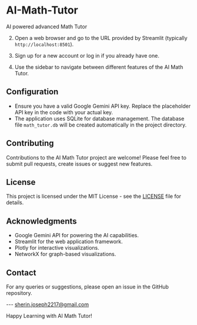 # AI-Math-Tutor
AI powered advanced Math Tutor

2. Open a web browser and go to the URL provided by Streamlit (typically `http://localhost:8501`).

3. Sign up for a new account or log in if you already have one.

4. Use the sidebar to navigate between different features of the AI Math Tutor.

## Configuration

- Ensure you have a valid Google Gemini API key. Replace the placeholder API key in the code with your actual key.
- The application uses SQLite for database management. The database file `math_tutor.db` will be created automatically in the project directory.

## Contributing

Contributions to the AI Math Tutor project are welcome! Please feel free to submit pull requests, create issues or suggest new features.

## License

This project is licensed under the MIT License - see the [LICENSE](LICENSE) file for details.

## Acknowledgments

- Google Gemini API for powering the AI capabilities.
- Streamlit for the web application framework.
- Plotly for interactive visualizations.
- NetworkX for graph-based visualizations.

## Contact

For any queries or suggestions, please open an issue in the GitHub repository.

--- sherin.joseph2217@gmail.com

Happy Learning with AI Math Tutor!
